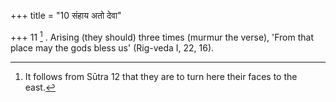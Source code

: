 +++
title = "10 संहाय अतो देवा"

+++
11 [^5] . Arising (they should) three times (murmur the verse), 'From that place may the gods bless us' (Rig-veda I, 22, 16).


[^5]:  It follows from Sūtra 12 that they are to turn here their faces to the east.
